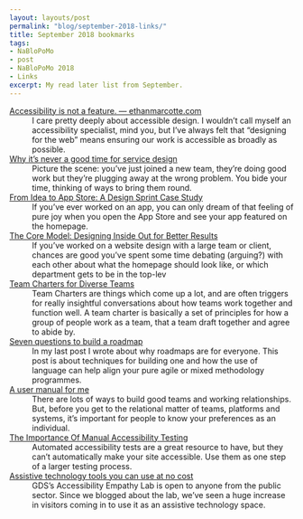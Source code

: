 ```yaml
---
layout: layouts/post
permalink: "blog/september-2018-links/"
title: September 2018 bookmarks
tags: 
- NaBloPoMo
- post
- NaBloPoMo 2018
- Links
excerpt: My read later list from September.
---
```


<dl>
  
  <dt><a href="https://ethanmarcotte.com/wrote/accessibility-is-not-a-feature/">Accessibility is not a feature. —&nbsp;ethanmarcotte.com</a></dt>
  <dd>I care pretty deeply about accessible design. I wouldn’t call myself an accessibility specialist, mind you, but I’ve always felt that “designing for the web” means ensuring our work is accessible as broadly as possible.</dd>
  
  <dt><a href="https://blog-louisedowne-com.cdn.ampproject.org/c/s/blog.louisedowne.com/2018/04/03/why-its-never-a-good-time-for-service-design/amp/">Why it’s never a good time for service design</a></dt>
  <dd>Picture the scene: you’ve just joined a new team, they’re doing good work but they’re plugging away at the wrong problem.  You bide your time, thinking of ways to bring them round.</dd>
  
  <dt><a href="https://uxplanet.org/from-idea-to-appstore-a-design-sprint-case-study-a7781093de8d">From Idea to App Store: A Design Sprint Case&nbsp;Study</a></dt>
  <dd>If you’ve ever worked on an app, you can only dream of that feeling of pure joy when you open the App Store and see your app featured on the homepage.</dd>
  
  <dt><a href="https://alistapart.com/article/the-core-model-designing-inside-out-for-better-results">The Core Model: Designing Inside Out for Better Results</a></dt>
  <dd>If you’ve worked on a website design with a large team or client, chances are good you’ve spent some time debating (arguing?) with each other about what the homepage should look like, or which department gets to be in the top-lev</dd>
  
  <dt><a href="https://medium.com/@Ellayanor/team-charters-for-diverse-teams-a50add65dd92">Team Charters for Diverse&nbsp;Teams</a></dt>
  <dd>Team Charters are things which come up a lot, and are often triggers for really insightful conversations about how teams work together and function well. A team charter is basically a set of principles for how a group of people work as a team, that a team draft together and agree to abide by.</dd>
  
  <dt><a href="http://www.jamiearnold.com/blog/2014/07/22/seven-questions-to-build-a-roadmap">Seven questions to build a roadmap</a></dt>
  <dd>In my last post I wrote about why roadmaps are for everyone. This post is about techniques for building one and how the use of language can help align your pure agile or mixed methodology programmes.</dd>
  
  <dt><a href="https://medium.com/@cassierobinson/a-user-manual-for-me-d3a851fbc694">A user manual for&nbsp;me</a></dt>
  <dd>There are lots of ways to build good teams and working relationships. But, before you get to the relational matter of teams, platforms and systems, it’s important for people to know your preferences as an individual.</dd>
  
  <dt><a href="https://www.smashingmagazine.com/2018/09/importance-manual-accessibility-testing/">The Importance Of Manual Accessibility Testing</a></dt>
  <dd>Automated accessibility tests are a great resource to have, but they can’t automatically make your site accessible. Use them as one step of a larger testing process.</dd>
  
  <dt><a href="https://accessibility.blog.gov.uk/2018/09/27/assistive-technology-tools-you-can-use-at-no-cost/">Assistive technology tools you can use at no cost</a></dt>
  <dd>GDS’s Accessibility Empathy Lab is open to anyone from the public sector. Since we blogged about the lab, we’ve seen a huge increase in visitors coming in to use it as an assistive technology space.</dd>
  
</dl>